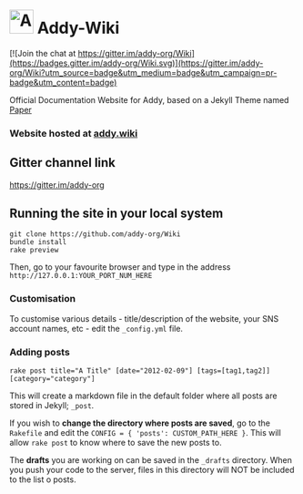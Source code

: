 # <img src="https://github.com/addy-org/Wiki/blob/master/readme_assets/logo.png" alt="Addy" height="42" width="42"></img>  Addy-Wiki

[![Join the chat at https://gitter.im/addy-org/Wiki](https://badges.gitter.im/addy-org/Wiki.svg)](https://gitter.im/addy-org/Wiki?utm_source=badge&utm_medium=badge&utm_campaign=pr-badge&utm_content=badge)

Official Documentation Website for Addy, based on a Jekyll Theme named [Paper](https://github.com/mkchoi212/paper-jekyll-theme)

### Website hosted at [addy.wiki](http://addy.wiki)

## Gitter channel link
https://gitter.im/addy-org

## Running the site in your local system
```
git clone https://github.com/addy-org/Wiki
bundle install
rake preview
```

Then, go to your favourite browser and type in the address `http://127.0.0.1:YOUR_PORT_NUM_HERE`

### Customisation
To customise various details - title/description of the website, your SNS account names, etc - edit the `_config.yml` file.

### Adding posts
```
rake post title="A Title" [date="2012-02-09"] [tags=[tag1,tag2]] [category="category"]
```
This will create a markdown file in the default folder where all posts are stored in Jekyll; `_post`.

If you wish to **change the directory where posts are saved**, go to the `Rakefile` and edit the `CONFIG = { 'posts': CUSTOM_PATH_HERE }`. This will allow `rake post` to know where to save the new posts to.

The **drafts** you are working on can be saved in the `_drafts` directory. When you push your code to the server, files in this directory will NOT be included to the list o posts.
